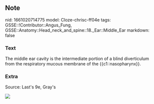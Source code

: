 ## Note
nid: 1661020714775
model: Cloze-chrisc-ff04e
tags: GSSE::!Contributor::Angus_Fung, GSSE::Anatomy::Head_neck_and_spine::18._Ear::Middle_Ear
markdown: false

### Text
The middle ear cavity is the intermediate portion of a blind diverticulum from the respiratory mucous membrane of the {{c1::nasopharynx}}.

### Extra
Source: Last's 9e, Gray's
<div><img src=
"paste-ac910a3b9c25bb12099b1d0a917ec1492135a824.jpg"></div>
